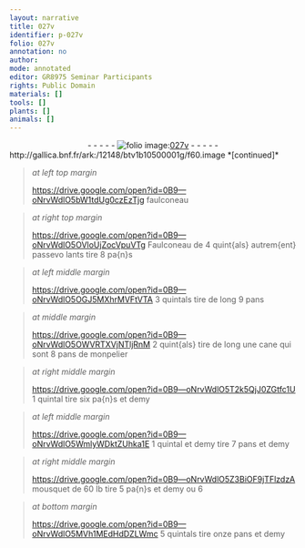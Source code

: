 ```yaml
---
layout: narrative
title: 027v
identifier: p-027v
folio: 027v
annotation: no
author:
mode: annotated
editor: GR8975 Seminar Participants
rights: Public Domain
materials: []
tools: []
plants: []
animals: []
---
```


<div class="folio" align="center">- - - - - <a href="http://gallica.bnf.fr/ark:/12148/btv1b10500001g/f60.image" target="_blank"><img src="https://cu-mkp.github.io/2017-workshop-edition/assets/photo-icon.png" alt="folio image: " style="display:inline-block; margin-bottom:-3px;"/>027v</a> - - - - - </div> http://gallica.bnf.fr/ark:/12148/btv1b10500001g/f60.image  
*[continued]*
  
> *at left top margin*
> 
>    https://drive.google.com/open?id=0B9—oNrvWdlO5bW1tdUg0czEzTjg faulconeau 
 
> *at right top margin*
> 
>    https://drive.google.com/open?id=0B9—oNrvWdlO5OVloUjZocVpuVTg Faulconeau de 4 <span class="ms">quint{als}</span> autrem{ent} passevo lants tire 8 <span class="ms">pa{n}</span>s 
 
> *at left middle margin*
> 
>    https://drive.google.com/open?id=0B9—oNrvWdlO5OGJ5MXhrMVFtVTA 3 <span class="ms">quintals</span> tire de long 9 <span class="ms">pans</span> 
 
> *at middle margin*
> 
>    https://drive.google.com/open?id=0B9—oNrvWdlO5OWVRTXVjNTljRnM 2 <span class="ms">quint{als}</span> tire de long une <span class="ms">cane</span> qui sont 8 <span class="ms">pans</span> de <span class="pl">monpelier</span> 
 
> *at right middle margin*
> 
>    https://drive.google.com/open?id=0B9—oNrvWdlO5T2k5QjJ0ZGtfc1U 1 <span class="ms">quintal</span> tire six <span class="ms">pa{n}s</span> et <span class="ms">demy</span> 
 
> *at left middle margin*
> 
>    https://drive.google.com/open?id=0B9—oNrvWdlO5WmlyWDktZUhka1E 1 <span class="ms">quintal</span> et <span class="ms">demy</span> tire 7 <span class="ms">pans</span> et demy 
 
> *at right middle margin*
> 
>    https://drive.google.com/open?id=0B9—oNrvWdlO5Z3BiOF9jTFlzdzA mousquet de 60 <span class="ms">lb</span> tire 5 <span class="ms">pa{n}s</span> et demy ou 6 
 
> *at bottom margin*
> 
>    https://drive.google.com/open?id=0B9—oNrvWdlO5MVh1MEdHdDZLWmc 5 <span class="ms">quintals</span> tire onze <span class="ms">pans</span> et demy 
 